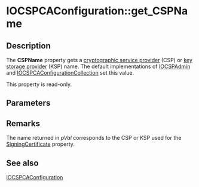 # IOCSPCAConfiguration::get_CSPName

## Description

The **CSPName** property gets a [cryptographic service provider](https://learn.microsoft.com/windows/desktop/SecGloss/c-gly) (CSP) or [key storage provider](https://learn.microsoft.com/windows/desktop/SecGloss/k-gly) (KSP) name. The default implementations of [IOCSPAdmin](https://learn.microsoft.com/windows/desktop/api/certadm/nn-certadm-iocspadmin) and [IOCSPCAConfigurationCollection](https://learn.microsoft.com/windows/desktop/api/certadm/nn-certadm-iocspcaconfigurationcollection) set this value.

This property is read-only.

## Parameters

## Remarks

The name returned in *pVal* corresponds to the CSP or KSP used for the [SigningCertificate](https://learn.microsoft.com/windows/desktop/api/certadm/nf-certadm-iocspcaconfiguration-get_signingcertificate) property.

## See also

[IOCSPCAConfiguration](https://learn.microsoft.com/windows/desktop/api/certadm/nn-certadm-iocspcaconfiguration)